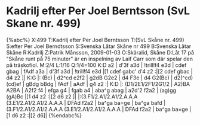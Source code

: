 # Kadrilj efter Per Joel Berntsson (SvL Skane nr. 499)

{%abc%}
X:499
T:Kadrilj efter Per Joel Berntsson 
T:(SvL Skåne nr. 499)
S:efter Per Joel Berndtsson
S:Svenska Låtar Skåne nr 499
B:Svenska Låtar Skåne
R:Kadrilj
Z:Patrik Månsson, 2009-01-03
O:Skäralid, Skåne
D:Låt 17 på "Skåne runt på 75 minuter" är en inspelning av Laif Carr som där spelar den på träskofiol.
M:2/4
L:1/16
Q:1/4=100
K:D
a2 | d'3f a3d | !trill!f4 e3d | cdef gbag | fAdf a3a | d'3f a3d |
!trill!f4 e3d |[1 cdef gabc' d'4 z2 :|[2 cdef gbac | d4 z2 ]|
K:G
|: (Bc) | d2^cd e2f2 | g2dB G2e2 | d4 F3e | d4 G2(Bc) |
d2(^cd) (cd)ef | gBdg bBdg | fAdf | aAdf | g4 z2 :|
K:D
|: (D1/2E1/2F1/2G1/2 | A2)BA A2BA | A2f2 f4 | efga g4 | fgab a4 |
aba^g abag | a2d'2 f2a2 | (ag)gg (gA)Bc |[1 d4 z2 :|[2 d6 z2 ]|
|:(3.F1/2.A1/2.A1/2.A.A.A (3.E1/2.A1/2.A1/2.A.A.A | DFAd f2a2 | ba^ga ba=ge | ba^ga bafd |
(3.F1/2.A1/2.A1/2.A.A.A (3.E1/2.A1/2.A1/2.A.A.A | DFAd f2a2 | ba^ga ba=ge |[1 d6 z2 :|[2 d6]|
{%endabc%}

